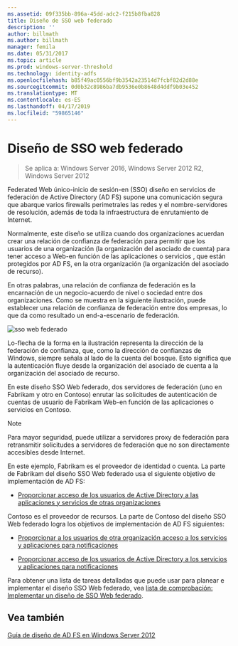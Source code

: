 ```yaml
---
ms.assetid: 09f335bb-896a-45dd-adc2-f215b8fba828
title: Diseño de SSO web federado
description: ''
author: billmath
ms.author: billmath
manager: femila
ms.date: 05/31/2017
ms.topic: article
ms.prod: windows-server-threshold
ms.technology: identity-adfs
ms.openlocfilehash: b85f49ac0556bf9b3542a23514d7fcbf82d2d88e
ms.sourcegitcommit: 0d0b32c8986ba7db9536e0b8648d4ddf9b03e452
ms.translationtype: MT
ms.contentlocale: es-ES
ms.lasthandoff: 04/17/2019
ms.locfileid: "59865146"
---
```

# <a name="federated-web-sso-design"></a>Diseño de SSO web federado

>Se aplica a: Windows Server 2016, Windows Server 2012 R2, Windows Server 2012

Federated Web único\-inicio de sesión\-en \(SSO\) diseño en servicios de federación de Active Directory \(AD FS\) supone una comunicación segura que abarque varios firewalls perimetrales las redes y el nombre\-servidores de resolución, además de toda la infraestructura de enrutamiento de Internet.  
  
Normalmente, este diseño se utiliza cuando dos organizaciones acuerdan crear una relación de confianza de federación para permitir que los usuarios de una organización \(la organización del asociado de cuenta\) para tener acceso a Web\-en función de las aplicaciones o servicios , que están protegidos por AD FS, en la otra organización \(la organización del asociado de recurso\).  
  
En otras palabras, una relación de confianza de federación es la encarnación de un negocio\-acuerdo de nivel o sociedad entre dos organizaciones. Como se muestra en la siguiente ilustración, puede establecer una relación de confianza de federación entre dos empresas, lo que da como resultado un end\-a\-escenario de federación.  
  
![sso web federado](media/adfs2_FederatedWebSSODesign.gif)  
  
Lo\-flecha de la forma en la ilustración representa la dirección de la federación de confianza, que, como la dirección de confianzas de Windows, siempre señala al lado de la cuenta del bosque. Esto significa que la autenticación fluye desde la organización del asociado de cuenta a la organización del asociado de recurso.  
  
En este diseño SSO Web federado, dos servidores de federación \(uno en Fabrikam y otro en Contoso\) enrutar las solicitudes de autenticación de cuentas de usuario de Fabrikam Web\-en función de las aplicaciones o servicios en Contoso.  
  
> [!NOTE]  
> Para mayor seguridad, puede utilizar a servidores proxy de federación para retransmitir solicitudes a servidores de federación que no son directamente accesibles desde Internet.  
  
En este ejemplo, Fabrikam es el proveedor de identidad o cuenta. La parte de Fabrikam del diseño SSO Web federado usa el siguiente objetivo de implementación de AD FS:  
  
-   [Proporcionar acceso de los usuarios de Active Directory a las aplicaciones y servicios de otras organizaciones](Provide-Your-Active-Directory-Users-Access-to-the-Applications-and-Services-of-Other-Organizations.md)  
  
Contoso es el proveedor de recursos. La parte de Contoso del diseño SSO Web federado logra los objetivos de implementación de AD FS siguientes:  
  
-   [Proporcionar a los usuarios de otra organización acceso a los servicios y aplicaciones para notificaciones](Provide-Users-in-Another-Organization-Access-to-Your-Claims-Aware-Applications-and-Services.md)  
  
-   [Proporcionar acceso de los usuarios de Active Directory a los servicios y aplicaciones para notificaciones](Provide-Your-Active-Directory-Users-Access-to-Your-Claims-Aware-Applications-and-Services.md)  
  
Para obtener una lista de tareas detalladas que puede usar para planear e implementar el diseño SSO Web federado, vea [lista de comprobación: Implementar un diseño de SSO Web federado](../../ad-fs/deployment/Checklist--Implementing-a-Federated-Web-SSO-Design.md).  
  
## <a name="see-also"></a>Vea también
[Guía de diseño de AD FS en Windows Server 2012](AD-FS-Design-Guide-in-Windows-Server-2012.md)
